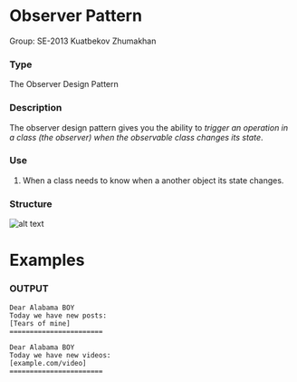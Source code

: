 # Observer Pattern
Group: SE-2013
Kuatbekov Zhumakhan
### Type
The Observer Design Pattern 
### Description
The observer design pattern gives you the ability to *trigger an operation in a class (the observer) when the observable class changes its state*.
### Use
1. When a class needs to know when a another object its state changes.


###  Structure

![alt text](https://i.ibb.co/NpCQPnY/Package-Observer-Pattern.png "Observer Design Pattern")

# Examples
### OUTPUT
```
Dear Alabama BOY
Today we have new posts:
[Tears of mine]
=======================

Dear Alabama BOY
Today we have new videos:
[example.com/video]
=======================
```
